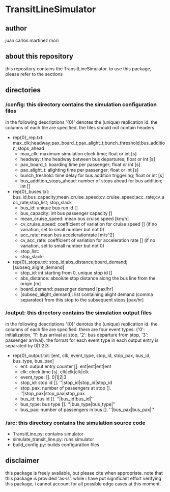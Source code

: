 # TransitLineSimulator
## author
juan carlos martinez mori

## about this repository
this repository contains the TransitLineSimulator. to use this package, please refer to the sections

## directories
### /config: this directory contains the simulation configuration files
in the following descriptions '{0}' denotes the (unique) replication id. the columns of each file are specified. the files should not contain headers.
  - rep{0}_rep.txt: max_clk;headway;pax_board_t;pax_alight_t;bunch_threshold;bus_addition_stops_ahead
    * max_clk: maximum simulation clock time; float or int [s]
    * headway: time headway between bus departures; float or int [s]
    * pax_board_t: boarding time per passenger; float or int [s]
    * pax_alight_t: alighting time per passenger; float or int [s]
    * bunch_treshold: time delay for bus addition triggering; float or int [s]
    * bus_addition_stops_ahead: number of stops ahead for bus addition; int []
  - rep{0}_buses.txt: bus_id;bus_capacity;mean_cruise_speed;cv_cruise_speed;acc_rate;cv_acc_rate;stop_list; stop_slack
    * bus_id: unique bus run id []
    * bus_capacity: int bus passenger capacity []
    * mean_cruise_speed: mean bus cruise speed [km/h]
    * cv_cruise_speed: coefficient of variation for cruise speed [] (if no variation, set to small number but not 0)
    * acc_rate: mean bus accelerationrate [m/s^2]
    * cv_acc_rate: coefficient of variation for acceleration rate [] (if no variation, set to small number but not 0)
    * stop_list:
    * stop_slack:
  - rep{0}_stops.txt: stop_id;abs_distance;board_demand;[subseq_alight_demand]
    * stop_id: int starting from 0, unique stop id []
    * abs_distance: absolute stop distance along the bus line from the origin [m]
    * board_demand: passenger demand [pax/hr]
    * [subseq_alight_demand]: list containing alight demand (comma separated) from this stop to the subsequent stops [pax/hr]

### /output: this directory contains the simulation output files
in the following descriptions '{0}' denotes the (unique) replication id. the columns of each file are specified. there are four event types: {'0': initialization, '1': bus arrival at stop, '2': bus departure from stop, '3': passenger arrival}. the format for each event type in each output entry is separated by 0|1|2|3.
  - rep{0}_output.txt: [ent, clk, event_type, stop_id, stop_pax, bus_id, bus_type, bus_pax]
    * ent: output entry counter []. ent|ent|ent|ent
    * clk: clock time [s]. clk|clk|clk|clk
    * event_type: []. 0|1|2|3
    * stop_id: stop id []. ''|stop_id|stop_id|stop_id
    * stop_pax: number of passengers at stop []. ''|stop_pax|stop_pax|stop_pax
    * bus_id: bus id []. ''|bus_id|bus_id|''
    * bus_type: bus type []. ''|bus_type|bus_type|''
    * bus_pax: number of passengers in bus []. ''|bus_pax|bus_pax|''

### /src: this directory contains the simulation source code
  - TransitLine.py: contains simulator
  - simulate_transit_line.py: runs simulator
  - build_config.py: builds configuration files

## disclaimer
this package is freely available, but please cite when appropriate. note that this package is provided 'as-is'. while i have put significant effort verifying this package, i cannot account for all possible edge cases at this moment.
